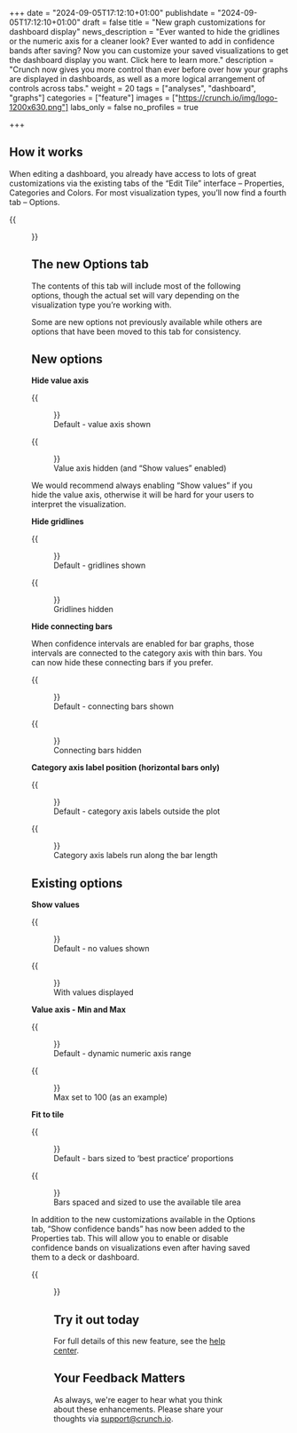 +++
date = "2024-09-05T17:12:10+01:00"
publishdate = "2024-09-05T17:12:10+01:00"
draft = false
title = "New graph customizations for dashboard display"
news_description = "Ever wanted to hide the gridlines or the numeric axis for a cleaner look? Ever wanted to add in confidence bands after saving? Now you can customize your saved visualizations to get the dashboard display you want. Click here to learn more."
description = "Crunch now gives you more control than ever before over how your graphs are displayed in dashboards, as well as a more logical arrangement of controls across tabs."
weight = 20
tags = ["analyses", "dashboard", "graphs"]
categories = ["feature"]
images = ["https://crunch.io/img/logo-1200x630.png"]
labs_only = false
no_profiles = true

+++

## How it works

When editing a dashboard, you already have access to lots of great customizations via the existing tabs of the “Edit Tile” interface – Properties, Categories and Colors. For most visualization types, you’ll now find a fourth tab – Options.

{{<figure src="https://player-crunch-io.s3.amazonaws.com/help-crunch-io/screenshots/options_tab.png" class="img-fluid center">}}

## The new Options tab

The contents of this tab will include most of the following options, though the actual set will vary depending on the visualization type you’re working with.

Some are new options not previously available while others are options that have been moved to this tab for consistency.

## New options

**Hide value axis**
<div class="container">
  <div class="row">
    <div class="col-md-6">
      {{<figure src="https://player-crunch-io.s3.amazonaws.com/help-crunch-io/screenshots/bar-customization-option-01.png" class="img-fluid-col-2 max-width-img-md">}}
      <figcaption class="img-caption">Default - value axis shown</figcaption>
    </div>
    <div class="col-md-6">
      {{<figure src="https://player-crunch-io.s3.amazonaws.com/help-crunch-io/screenshots/bar-customization-option-02.png" class="img-fluid-col-2 max-width-img-md">}}
      <figcaption class="img-caption">Value axis hidden (and “Show values” enabled)</figcaption>
    </div>
  </div>
</div>

We would recommend always enabling “Show values” if you hide the value axis, otherwise it will be hard for your users to interpret the visualization.

**Hide gridlines**

<div class="container">
  <div class="row">
    <div class="col-md-6">
      {{<figure src="https://player-crunch-io.s3.amazonaws.com/help-crunch-io/screenshots/bar-customization-option-03.png" class="img-fluid-col-2 max-width-img-md">}}
      <figcaption class="img-caption">Default - gridlines shown</figcaption>
    </div>
    <div class="col-md-6">
      {{<figure src="https://player-crunch-io.s3.amazonaws.com/help-crunch-io/screenshots/bar-customization-option-04.png" class="img-fluid-col-2 max-width-img-md">}}
      <figcaption class="img-caption">Gridlines hidden</figcaption>
    </div>
  </div>
</div>

**Hide connecting bars**

When confidence intervals are enabled for bar graphs, those intervals are connected to the category axis with thin bars. You can now hide these connecting bars if you prefer.

<div class="container">
  <div class="row">
    <div class="col-md-6">
      {{<figure src="https://player-crunch-io.s3.amazonaws.com/help-crunch-io/screenshots/bar-customization-option-07.png" class="img-fluid-col-2 max-width-img-md">}}
      <figcaption class="img-caption">Default - connecting bars shown</figcaption>
    </div>
    <div class="col-md-6">
      {{<figure src="https://player-crunch-io.s3.amazonaws.com/help-crunch-io/screenshots/bar-customization-option-08.png" class="img-fluid-col-2 max-width-img-md">}}
      <figcaption class="img-caption">Connecting bars hidden</figcaption>
    </div>
  </div>
</div>

**Category axis label position (horizontal bars only)**

<div class="container">
  <div class="row">
    <div class="col-md-6">
      {{<figure src="https://player-crunch-io.s3.amazonaws.com/help-crunch-io/screenshots/bar-customization-option-09.png" class="img-fluid-col-2 max-width-img-md">}}
      <figcaption class="img-caption">Default - category axis labels outside the plot</figcaption>
    </div>
    <div class="col-md-6">
      {{<figure src="https://player-crunch-io.s3.amazonaws.com/help-crunch-io/screenshots/bar-customization-option-10.png" class="img-fluid-col-2 max-width-img-md">}}
      <figcaption class="img-caption">Category axis labels run along the bar length</figcaption>
    </div>
  </div>
</div>

## Existing options

**Show values**

<div class="container">
  <div class="row">
    <div class="col-md-6">
      {{<figure src="https://player-crunch-io.s3.amazonaws.com/help-crunch-io/screenshots/bar-customization-option-11.png" class="img-fluid-col-2 max-width-img-md">}}
      <figcaption class="img-caption">Default - no values shown</figcaption>
    </div>
    <div class="col-md-6">
      {{<figure src="https://player-crunch-io.s3.amazonaws.com/help-crunch-io/screenshots/bar-customization-option-12.png" class="img-fluid-col-2 max-width-img-md">}}
      <figcaption class="img-caption">With values displayed</figcaption>
    </div>
  </div>
</div>

**Value axis - Min and Max**

<div class="container">
  <div class="row">
    <div class="col-md-6">
      {{<figure src="https://player-crunch-io.s3.amazonaws.com/help-crunch-io/screenshots/bar-customization-option-05.png" class="img-fluid-col-2 max-width-img-md">}}
      <figcaption class="img-caption">Default - dynamic numeric axis range</figcaption>
    </div>
    <div class="col-md-6">
      {{<figure src="https://player-crunch-io.s3.amazonaws.com/help-crunch-io/screenshots/bar-customization-option-06.png" class="img-fluid-col-2 max-width-img-md">}}
      <figcaption class="img-caption">Max set to 100 (as an example)</figcaption>
    </div>
  </div>
</div>

**Fit to tile**

<div class="container">
  <div class="row">
    <div class="col-md-6">
      {{<figure src="https://player-crunch-io.s3.amazonaws.com/help-crunch-io/screenshots/bar-customization-option-13.png" class="img-fluid-col-2 max-width-img-md">}}
      <figcaption class="img-caption">Default - bars sized to ‘best practice’ proportions</figcaption>
    </div>
    <div class="col-md-6">
      {{<figure src="https://player-crunch-io.s3.amazonaws.com/help-crunch-io/screenshots/bar-customization-option-14.png" class="img-fluid-col-2 max-width-img-md">}}
      <figcaption class="img-caption">Bars spaced and sized to use the available tile area</figcaption>
    </div>
  </div>
</div>

In addition to the new customizations available in the Options tab, “Show confidence bands” has now been added to the Properties tab. This will allow you to enable or disable confidence bands on visualizations even after having saved them to a deck or dashboard.

{{<figure src="https://player-crunch-io.s3.amazonaws.com/help-crunch-io/screenshots/show_confidence_bands_checkbox.png" class="img-fluid center">}}

## Try it out today

For full details of this new feature, see the [help center](https://help.crunch.io/hc/en-us/articles/9414277417741-Customizing-dashboards-and-dashboard-tiles#h_01J3XVABPZWWMTWAJS4RZY23F8).

## Your Feedback Matters

As always, we're eager to hear what you think about these enhancements. Please share your thoughts via [support@crunch.io](mailto:support@crunch.io).
